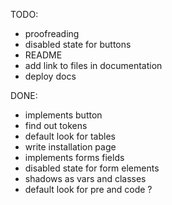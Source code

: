 TODO:

- proofreading
- disabled state for buttons
- README
- add link to files in documentation
- deploy docs

DONE:

- implements button
- find out tokens
- default look for tables
- write installation page
- implements forms fields
- disabled state for form elements
- shadows as vars and classes
- default look for pre and code ?

